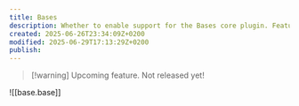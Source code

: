 ```yaml
---
title: Bases
description: Whether to enable support for the Bases core plugin. Feature is currently disabled.
created: 2025-06-26T23:34:09Z+0200
modified: 2025-06-29T17:13:29Z+0200
publish:
---
```


> [!warning] Upcoming feature. Not released yet!

![[base.base]]

